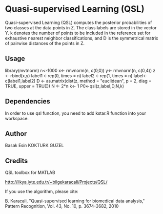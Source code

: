 # Quasi-supervised Learning (QSL)

Quasi-supervised Learning (QSL) computes the posterior probabilities of two classes at the data points in Z. The class labels are stored in the vector Y. k denotes the number of points to be included in the reference set for exhaustive nearest neighbor classifications, and D is the symmetrical matrix of pairwise distances of the points in Z.


## Usage

library(mvtnorm)
n<-1000
x<- rmvnorm(n, c(0,0))
y<- rmvnorm(n, c(0,4))
z <- rbind(x,y)
label1 <-rep(0, times = n)
label2 <-rep(1, times = n)
label<- c(label1,label2)
D <- as.matrix(dist(z, method = "euclidean", p = 2, diag = TRUE, upper = TRUE))
N <- 2*n
k<- 1
P0<-qsl(z,label,D,N,k)

## Dependencies

In order to use qsl function, you need to add kstar.R function into your workspace.

## Author

Basak Esin KOKTURK GUZEL

## Credits

QSL toolbox for MATLAB

http://likya.iyte.edu.tr/~bilgekaracali/Projects/QSL/


If you use the algorithm, please cite:

B. Karacali, "Quasi-supervised learning for biomedical data analysis," Pattern Recognition, Vol. 43, No. 10, p. 3674-3682, 2010

